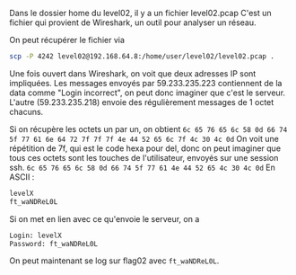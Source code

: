 Dans le dossier home du level02, il y a un fichier level02.pcap
C'est un fichier qui provient de Wireshark, un outil pour analyser un réseau.

On peut récupérer le fichier via
```bash
scp -P 4242 level02@192.168.64.8:/home/user/level02/level02.pcap .
```

Une fois ouvert dans Wireshark, on voit que deux adresses IP sont impliquées.
Les messages envoyés par 59.233.235.223 contiennent de la data comme "Login incorrect", on peut donc imaginer que c'est le serveur.
L'autre (59.233.235.218) envoie des régulièrement messages de 1 octet chacuns.

Si on récupère les octets un par un, on obtient
`6c 65 76 65 6c 58 0d 66 74 5f 77 61 6e 64 72 7f 7f 7f 4e 44 52 65 6c 7f 4c 30 4c 0d`
On voit une répétition de 7f, qui est le code hexa pour del, donc on peut imaginer que tous ces octets sont les touches de l'utilisateur, envoyés sur une session ssh.
`6c 65 76 65 6c 58 0d 66 74 5f 77 61 4e 44 52 65 4c 30 4c 0d`
En ASCII :
```txt
levelX
ft_waNDReL0L
```
Si on met en lien avec ce qu'envoie le serveur, on a
```txt
Login: levelX
Password: ft_waNDReL0L
```

On peut maintenant se log sur flag02 avec `ft_waNDReL0L`.
